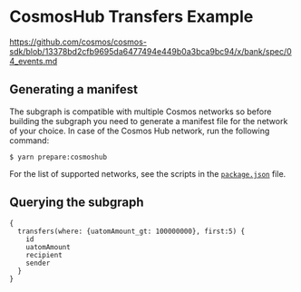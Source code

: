 # CosmosHub Transfers Example

https://github.com/cosmos/cosmos-sdk/blob/13378bd2cfb9695da6477494e449b0a3bca9bc94/x/bank/spec/04_events.md

## Generating a manifest

The subgraph is compatible with multiple Cosmos networks so before building the subgraph you need to generate a manifest file for the network of your choice. In case of the Cosmos Hub network, run the following command:

```shell
$ yarn prepare:cosmoshub
```

For the list of supported networks, see the scripts in the [`package.json`](package.json) file.

## Querying the subgraph

```
{
  transfers(where: {uatomAmount_gt: 100000000}, first:5) {
    id
    uatomAmount
    recipient
    sender
  }
}
```
